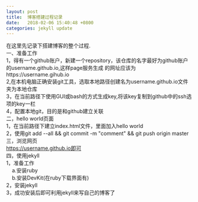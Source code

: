 ```yaml
---
layout: post
title:  博客搭建过程记录
date:   2018-02-06 15:40:48 +0800
categories: jekyll update
---
```

在这里先记录下搭建博客的整个过程.  
一、准备工作  
1，得有一个github账户，新建一个repository，该仓库的名字最好为github账户的username.github.io,这样page服务生成
的网址应该为https://username.gihub.io  
2,在本机电脑正确安装git工具，选取本地路径创建名为username.github.io文件夹为本地仓库  
3，在当前路径下使用GUI或bash的方式生成key,将该key复制到github中的ssh选项的key一栏  
4，配置本地git，目的是和github建立关联  
二，hello world页面  
1，在当前路径下建立index.html文件，里面加入hello world  
2，使用git add --all && git commit -m "comment" && git push origin master  
三，浏览网页  
https://username.github.io即可  
四，使用jekyll  
1，准备工作  
&nbsp;&nbsp;&nbsp;&nbsp;a.安装ruby    
&nbsp;&nbsp;&nbsp;&nbsp;b.安装DevKit(在ruby下载界面有)      
2，安装jekyll  
3，成功安装后即可利用jekyll来写自己的博客了
